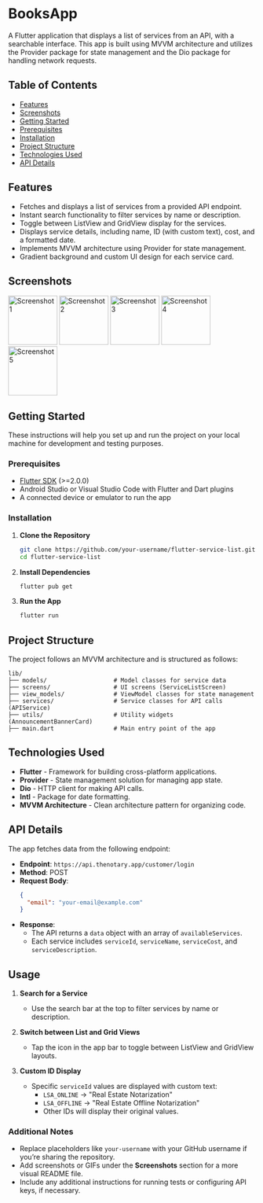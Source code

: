 
# BooksApp

A Flutter application that displays a list of services from an API, with a searchable interface. This app is built using MVVM architecture and utilizes the Provider package for state management and the Dio package for handling network requests.

## Table of Contents

- [Features](#features)
- [Screenshots](#screenshots)
- [Getting Started](#getting-started)
- [Prerequisites](#prerequisites)
- [Installation](#installation)
- [Project Structure](#project-structure)
- [Technologies Used](#technologies-used)
- [API Details](#api-details)


## Features

- Fetches and displays a list of services from a provided API endpoint.
- Instant search functionality to filter services by name or description.
- Toggle between ListView and GridView display for the services.
- Displays service details, including name, ID (with custom text), cost, and a formatted date.
- Implements MVVM architecture using Provider for state management.
- Gradient background and custom UI design for each service card.

## Screenshots

 <img src="https://github.com/user-attachments/assets/9f72fc0a-69d3-4a7f-a7e2-77192c45b3ff" alt="Screenshot 1" width="100"/>
 
  <img src="https://github.com/user-attachments/assets/e3689b9f-c13e-4d9b-93ac-fc51a1d21446" alt="Screenshot 2" width="100"/>
  <img src="https://github.com/user-attachments/assets/5e5c5228-96b5-4aad-b369-1c5aea275b61" alt="Screenshot 3" width="100"/>
  <img src="https://github.com/user-attachments/assets/4483c6dc-0c86-4474-95a4-38dfa2f1013b" alt="Screenshot 4" width="100"/>
  <img src="https://github.com/user-attachments/assets/e276b07d-efc1-4264-94e9-1cafd03380a7" alt="Screenshot 5" width="100"/>

## Getting Started

These instructions will help you set up and run the project on your local machine for development and testing purposes.

### Prerequisites

- [Flutter SDK](https://flutter.dev/docs/get-started/install) (>=2.0.0)
- Android Studio or Visual Studio Code with Flutter and Dart plugins
- A connected device or emulator to run the app

### Installation

1. **Clone the Repository**
   ```bash
   git clone https://github.com/your-username/flutter-service-list.git
   cd flutter-service-list
   ```

2. **Install Dependencies**
   ```bash
   flutter pub get
   ```

3. **Run the App**
   ```bash
   flutter run
   ```

## Project Structure

The project follows an MVVM architecture and is structured as follows:

```
lib/
├── models/                   # Model classes for service data
├── screens/                  # UI screens (ServiceListScreen)
├── view_models/              # ViewModel classes for state management
├── services/                 # Service classes for API calls (APIService)
├── utils/                    # Utility widgets (AnnouncementBannerCard)
├── main.dart                 # Main entry point of the app
```

## Technologies Used

- **Flutter** - Framework for building cross-platform applications.
- **Provider** - State management solution for managing app state.
- **Dio** - HTTP client for making API calls.
- **Intl** - Package for date formatting.
- **MVVM Architecture** - Clean architecture pattern for organizing code.

## API Details

The app fetches data from the following endpoint:
- **Endpoint**: `https://api.thenotary.app/customer/login`
- **Method**: POST
- **Request Body**:
  ```json
  {
    "email": "your-email@example.com"
  }
  ```
- **Response**:
  - The API returns a `data` object with an array of `availableServices`.
  - Each service includes `serviceId`, `serviceName`, `serviceCost`, and `serviceDescription`.

## Usage

1. **Search for a Service**
   - Use the search bar at the top to filter services by name or description.

2. **Switch between List and Grid Views**
   - Tap the icon in the app bar to toggle between ListView and GridView layouts.

3. **Custom ID Display**
   - Specific `serviceId` values are displayed with custom text:
     - `LSA_ONLINE` → "Real Estate Notarization"
     - `LSA_OFFLINE` → "Real Estate Offline Notarization"
     - Other IDs will display their original values.




### Additional Notes
- Replace placeholders like `your-username` with your GitHub username if you’re sharing the repository.
- Add screenshots or GIFs under the **Screenshots** section for a more visual README file.
- Include any additional instructions for running tests or configuring API keys, if necessary.
